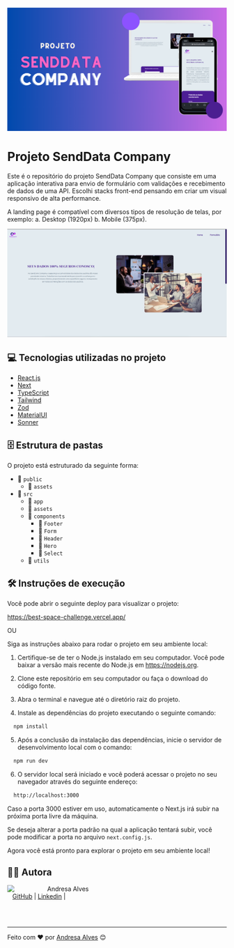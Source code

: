 ![Imagem principal](./public/assets/thumb.png)

# Projeto SendData Company

Este é o repositório do projeto SendData Company que consiste em uma aplicação interativa para envio de formulário com validações e recebimento de dados de uma API. Escolhi stacks front-end pensando em criar um visual responsivo de alta performance.

A landing page é compatível com diversos tipos de resolução de telas, por exemplo: a. Desktop (1920px) b. Mobile (375px).

![Home](./public/assets/Home.png)

## 💻 Tecnologias utilizadas no projeto

- [React.js](https://reactjs.org)
- [Next](https://nextjs.org/)
- [TypeScript](https://www.typescriptlang.org)
- [Tailwind](https://sass-lang.com)
- [Zod](https://zod.dev/)
- [MaterialUI](https://mui.com/)
- [Sonner](https://sonner.emilkowal.ski/)

## 🗄️ Estrutura de pastas

O projeto está estruturado da seguinte forma:

- 📁 `public`
    - 📁 `assets`
- 📁 `src`
  - 📁 `app`
  - 📁 `assets`
  - 📁 `components`
    - 📁 `Footer`
    - 📁 `Form`
    - 📁 `Header`
    - 📁 `Hero`
    - 📁 `Select`
  - 📁 `utils`

## 🛠️ Instruções de execução

Você pode abrir o seguinte deploy para visualizar o projeto:

https://best-space-challenge.vercel.app/

OU

Siga as instruções abaixo para rodar o projeto em seu ambiente local:

1. Certifique-se de ter o Node.js instalado em seu computador. Você pode baixar a versão mais recente do Node.js em https://nodejs.org.

2. Clone este repositório em seu computador ou faça o download do código fonte.

3. Abra o terminal e navegue até o diretório raiz do projeto.

4. Instale as dependências do projeto executando o seguinte comando:

```bash
  npm install
```

5. Após a conclusão da instalação das dependências, inicie o servidor de desenvolvimento local com o comando:

```bash
  npm run dev
```

6. O servidor local será iniciado e você poderá acessar o projeto no seu navegador através do seguinte endereço:

```bash
  http://localhost:3000
```

Caso a porta 3000 estiver em uso, automaticamente o Next.js irá subir na próxima porta livre da máquina.

Se deseja alterar a porta padrão na qual a aplicação tentará subir, você pode modificar a porta no arquivo `next.config.js`.

Agora você está pronto para explorar o projeto em seu ambiente local!

## 👩‍💻 Autora

<p>
    <img align=left margin=10 width=80 src="https://avatars.githubusercontent.com/u/94997593?v=4"/>
    <p>&nbsp&nbsp&nbspAndresa Alves<br>
    &nbsp&nbsp&nbsp<a href="https://github.com/Andresa-Alves-Ribeiro">GitHub</a>&nbsp;|&nbsp;<a href="https://www.linkedin.com/in/andresa-alves-ribeiro/">Linkedin</a>&nbsp;|&nbsp</p>
</p>
<br/><br/>
<p>

---

Feito com ❤️ por [Andresa Alves](https://github.com/Andresa-Alves-Ribeiro) 😊